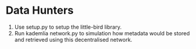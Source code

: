 # Data Hunters
1. Use setup.py to setup the little-bird library.
2. Run kademlia network.py to simulation how metadata would be stored and retrieved using this decentralised network.
